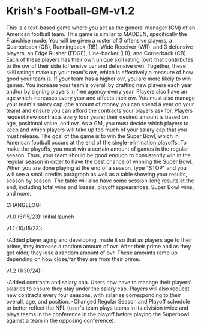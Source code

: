 # Krish's Football-GM-v1.2 
This is a text-based game where you act as the general manager (GM) of an American football team. This game is similar to MADDEN, specifically the Franchise mode. 
You will be given a roster of 3 offensive players, a Quarterback (QB), Runningback (RB), Wide Receiver (WR), and 3 defensive players, an Edge Rusher (EDGE), Line-backer (LB), and Cornerback (CB). 
Each of these players has their own unique skill rating (ovr) that contributes to the ovr of their side (offensive ovr and defensive ovr). Together, these skill ratings make up your team's ovr, which is effectively a measure of how good your team is. If your team has a higher ovr, you are more likely to win games. You increase your team's overall by drafting new players each year and/or by signing players in free agency every year. Players also have an age which increases every year and affects their ovr. 
You must also manage your team's salary cap (the amount of money you can spend a year on your team) and ensure you can afford the contracts your players ask for. Players request new contracts every four years; their desired amount is based on age, positional value, and ovr. As a GM, you must decide which players to keep and which players will take up too much of your salary cap that you must release.
The goal of the game is to win the Super Bowl, which in American football occurs at the end of the single-elimination playoffs. To make the playoffs, you must win a certain amount of games in the regular season. Thus, your team should be good enough to consistently win in the regular season in order to have the best chance of winning the Super Bowl. 
When you are done playing at the end of a season, type "STOP" and you will see a small credits paragraph as well as a table showing your results, season by season. The table will also have some session-long results at the end, including total wins and losses, playoff appearances, Super Bowl wins, and more.

CHANGELOG:

v1.0 (6/15/23): Initial launch

v1.1 (10/15/23): 

-Added player aging and developing, made it so that as players age to their prime, they increase a random amount of ovr. After their prime and as they get older, they lose a random amount of ovr. These amounts ramp up depending on how close/far they are from their prime. 

v1.2 (1/30/24): 

-Added contracts and salary cap. Users now have to manage their players' salaries to ensure they stay under the salary cap. Players will also request new contracts every four seasons, with salaries corresponding to their overall, age, and position. 
-Changed Regular Season and Playoff schedule to better reflect the NFL (user's team plays teams in its division twice and plays teams in the conference in the playoff before playing the Superbowl against a team in the opposing conference).



